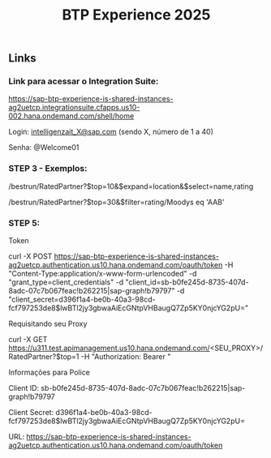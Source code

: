<header>

<!--
  <<< Author notes: Course header >>>
  Include a 1280×640 image, course title in sentence case, and a concise description in emphasis.
  In your repository settings: enable template repository, add your 1280×640 social image, auto delete head branches.
  Add your open source license, GitHub uses MIT license.
-->

# BTP Experience 2025

</header>

<!--
  <<< Author notes: Course start >>>
  Include start button, a note about Actions minutes,
  and tell the learner why they should take the course.
-->

## Links

### Link para acessar o Integration Suite:

https://sap-btp-experience-is-shared-instances-ag2uetcp.integrationsuite.cfapps.us10-002.hana.ondemand.com/shell/home

Login: intelligenzait_X@sap.com (sendo X, número de 1 a 40)

Senha: @Welcome01

### STEP 3 - Exemplos:

/bestrun/RatedPartner?$top=10&$expand=location&$select=name,rating

/bestrun/RatedPartner?$top=30&$filter=rating/Moodys eq 'AAB'

### STEP 5:

Token

curl -X POST https://sap-btp-experience-is-shared-instances-ag2uetcp.authentication.us10.hana.ondemand.com/oauth/token -H "Content-Type:application/x-www-form-urlencoded" -d "grant_type=client_credentials" -d "client_id=sb-b0fe245d-8735-407d-8adc-07c7b067feac!b262215|sap-graph!b79797" -d "client_secret=d396f1a4-be0b-40a3-98cd-fcf797253de8$lwBTl2jy3gbwaAiEcGNtpVHBaugQ7Zp5KY0njcYG2pU="

 

Requisitando seu Proxy

curl -X GET https://u311.test.apimanagement.us10.hana.ondemand.com/<SEU_PROXY>/RatedPartner?$top=1 -H "Authorization: Bearer <Token>"

 

Informações para Police

Client ID: sb-b0fe245d-8735-407d-8adc-07c7b067feac!b262215|sap-graph!b79797

Client Secret: d396f1a4-be0b-40a3-98cd-fcf797253de8$lwBTl2jy3gbwaAiEcGNtpVHBaugQ7Zp5KY0njcYG2pU=

URL: https://sap-btp-experience-is-shared-instances-ag2uetcp.authentication.us10.hana.ondemand.com/oauth/token

<!-- For start course, run in JavaScript:
'https://github.com/new?' + new URLSearchParams({
  template_owner: 'skills',
  template_name: 'github-pages',
  owner: '@me',
  name: 'skills-github-pages',
  description: 'My clone repository',
  visibility: 'public',
}).toString()
-->

<footer>

<!--
  <<< Author notes: Footer >>>
  Add a link to get support, GitHub status page, code of conduct, license link.
-->

</footer>
